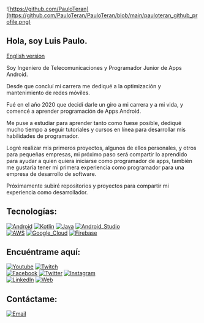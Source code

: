 ![https://github.com/PauloTeran](https://github.com/PauloTeran/PauloTeran/blob/main/pauloteran_github_profile.png)

## Hola, soy Luis Paulo.

[English version](https://github.com/PauloTeran/PauloTeran/blob/master/READMEen.md)

Soy Ingeniero de Telecomunicaciones y Programador Junior de Apps Android.

Desde que concluí mi carrera me dediqué a la optimización y mantenimiento de redes móviles.

Fué en el año 2020 que decidí darle un giro a mi carrera y a mi vida, y comencé a aprender programación de Apps Android.

Me puse a estudiar para aprender tanto como fuese posible, dediqué mucho tiempo a seguir tutoriales y cursos en línea para desarrollar mis habilidades de programador.

Logré realizar mis primeros proyectos, algunos de ellos personales, y otros para pequeñas empresas, mi próximo paso será compartir lo aprendido para ayudar a quien quiera iniciarse como programador de apps, también me gustaría tener mi primera experiencia como programador para una empresa de desarrollo de software.

Próximamente subiré repositorios y proyectos para compartir mi experiencia como desarrollador.

## Tecnologías:
[![Android](https://img.shields.io/badge/Android-3DDC84?style=for-the-badge&logo=android&logoColor=white&labelColor=101010)]()
[![Kotlin](https://img.shields.io/badge/Kotlin-0095D5?style=for-the-badge&logo=kotlin&logoColor=white&labelColor=101010)]()
[![Java](https://img.shields.io/badge/Java-007396?style=for-the-badge&logo=java&logoColor=white&labelColor=101010)]()
[![Android_Studio](https://img.shields.io/badge/Android_Studio-3DDC84?style=for-the-badge&logo=android-studio&logoColor=white&labelColor=101010)]()
</br>
[![AWS](https://img.shields.io/badge/AWS-232F3E?style=for-the-badge&logo=amazon-aws&logoColor=white&labelColor=101010)]()
[![Google_Cloud](https://img.shields.io/badge/Google_Cloud-4285F4?style=for-the-badge&logo=google-cloud&logoColor=white&labelColor=101010)]()
[![Firebase](https://img.shields.io/badge/Firebase-FFCA28?style=for-the-badge&logo=firebase&logoColor=white&labelColor=101010)]()
</br>

## Encuéntrame aquí:

[![Youtube](https://img.shields.io/badge/Youtube-@LPauloDev-FF0000?style=for-the-badge&logo=youtube&logoColor=white&labelColor=101010)](https://www.youtube.com/channel/UCvX_PN7S6pX48nf5xVCuivA)
[![Twitch](https://img.shields.io/badge/Twitch-@LPauloDev-9147FE?style=for-the-badge&logo=twitch&logoColor=white&labelColor=101010)](https://twitch.tv/LPauloDev)
</br>
[![Facebook](https://img.shields.io/badge/Facebook-@LPauloDev-1877F2?style=for-the-badge&logo=facebook&logoColor=white&labelColor=101010)](https://facebook.com/LPauloDev)
[![Twitter](https://img.shields.io/badge/Twitter-@LPauloDev-1DA1F2?style=for-the-badge&logo=twitter&logoColor=white&labelColor=101010)](https://twitter.com/LPauloDev)
[![Instagram](https://img.shields.io/badge/Instagram-@LPauloDev-E4405F?style=for-the-badge&logo=instagram&logoColor=white&labelColor=101010)](https://instagram.com/lpaulodev)
</br>
[![LinkedIn](https://img.shields.io/badge/LinkedIn-LPauloDev-0077B5?style=for-the-badge&logo=linkedin&logoColor=white&labelColor=101010)](https://www.linkedin.com/in/LPauloDev)
[![Web](https://img.shields.io/badge/Mi_Sitio_Web-pauloteran.com-14a1f0?style=for-the-badge&logo=dev.to&logoColor=white&labelColor=101010)](https://pauloteran.com)

## Contáctame:

[![Email](https://img.shields.io/badge/lpaulodev@gmail.com-mi_email_personal-D14836?style=for-the-badge&logo=gmail&logoColor=white&labelColor=101010)](mailto:lpaulodev@gmail.com)
